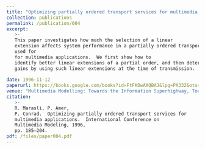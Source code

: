 ```yaml
---
title: "Optimizing partially ordered transport services for multimedia applications"
collection: publications
permalink: /publication/004
excerpt:
   >-
   This paper investigates how much the selection of a linear
   extension affects system performance in a partially ordered transport service
   used for
   for multimedia applications.  We first show how to
   identify better linear extensions of a partial order, and then determine the performance
   gains by using such linear extensions at the time of transmission.
   
date: 1996-11-12
paperurl: https://books.google.com/books?id=FtFKDwAAQBAJ&lpg=PA332&ots=k_MuSQGCz8&dq=Multimedia%20Modelling%3A%20Towards%20the%20Information%20Superhighway%20google%20books&pg=PA185#v=onepage&q&f=false
venue: "Multimedia Modelling: Towards the Information Superhighway, Toulouse France, November 12-15, 1996.  Editors P. Senac, J.P. Courtiat, M. Diaz."
citation:
   >-
   R. Marasli, P. Amer,
   P. Conrad.  Optimizing partially ordered transport services for
   multimedia applications.  International Conference on
   Multimedia Modeling, 1996,
   pp. 185–204.
pdf: /files/paper004.pdf
---
```


